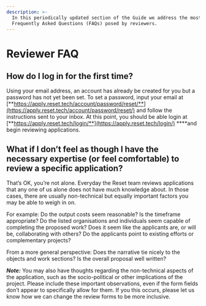 ```yaml
---
description: >-
  In this periodically updated section of the Guide we address the most
  Frequently Asked Questions (FAQs) posed by reviewers.
---
```


# Reviewer FAQ

## How do I log in for the first time?

Using your email address, an account has already be created for you but a password has not yet been set. To set a password, input your email at [**https://apply.reset.tech/account/password/reset/**](https://apply.reset.tech/account/password/reset/) and follow the instructions sent to your inbox. At this point, you should be able login at [**https://apply.reset.tech/login/**](https://apply.reset.tech/login/) ****and begin reviewing applications.

## What if I don’t feel as though I have the necessary expertise \(or feel comfortable\) to review a specific application?

That’s OK, you’re not alone. Everyday the Reset team reviews applications that any one of us alone does not have much knowledge about. In those cases, there are usually non-technical but equally important factors you may be able to weigh in on. 

For example: Do the output costs seem reasonable? Is the timeframe appropriate? Do the listed organisations and individuals seem capable of completing the proposed work? Does it seem like the applicants are, or will be, collaborating with others? Do the applicants point to existing efforts or complementary projects? 

From a more general perspective: Does the narrative tie nicely to the objects and work sections? Is the overall proposal well written? 

_**Note:**_ You may also have thoughts regarding the non-technical aspects of the application, such as the socio-political or other implications of the project. Please include these important observations, even if the form fields don’t appear to specifically allow for them. If you this occurs, please let us know how we can change the review forms to be more inclusive.



